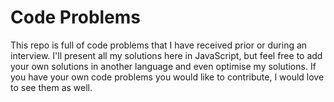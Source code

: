 # Code Problems

This repo is full of code problems that I have received prior or during an interview. I'll present all my solutions here in JavaScript, but feel free to add your own solutions in another language and even optimise my solutions. If you have your own code problems you would like to contribute, I would love to see them as well.
